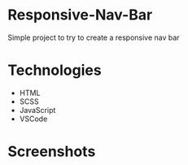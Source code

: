 # Responsive-Nav-Bar

Simple project to try to create a responsive nav bar


# Technologies
  - HTML
  - SCSS
  - JavaScript
  - VSCode


# Screenshots
